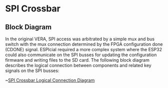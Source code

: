 # SPI Crossbar

## Block Diagram

In the original VERA, SPI access was arbitrated by a simple mux and bus switch with the mux connection determined by the FPGA configuration
done (CDONE) signal. ESPIcial required a more complex system where the ESP32 could also communicate on the SPI busses for updating the
configuration firmware and writing files to the SD card. The following block diagram describes the logical connection between components and
related key signals on the SPI busses:

~[SPI Crossbar Logical Connection Diagram](assets/VESPI_SPI.png)